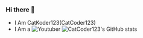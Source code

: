 ### Hi there 👋
- I Am CatKoder123(CatCoder123)
- I Am a ![Youtuber](https://youtube.com/@CatCoder123)
![CatCoder123's GitHub stats](https://github-readme-stats.vercel.app/api?username=CatKoder123&show_icons=true&theme=transparent)


